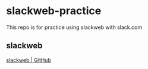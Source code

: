 # slackweb-practice
This repo is for practice using slackweb with slack.com

## slackweb
[slackweb | GitHub](https://github.com/satoshi03/slack-python-webhook)
